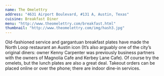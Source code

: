 ```yaml
---
name: The Omelettry
address: "4631 Airport Boulevard, #131 A, Austin, Texas"
cuisine: Breakfast Diner
menu: "http://www.theomelettry.com/breakfast.html"
thumbnail: "http://www.theomelettry.com/img/hash3.jpg"
---
```


Old-fashioned service and gargantuan breakfast plates have made the North Loop restaurant an Austin icon (It’s also arguably one of the city’s original diners: owner Kenny Carpenter was previously business partners with the owners of Magnolia Cafe and Kerbey Lane Cafe). Of course try the omelets, but the lunch plates are also a great deal. Takeout orders can be placed online or over the phone; there are indoor dine-in services.
